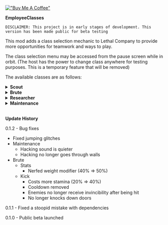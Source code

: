[!["Buy Me A Coffee"](https://www.buymeacoffee.com/assets/img/custom_images/orange_img.png)](https://www.buymeacoffee.com/DaJadeNinja)

**EmployeeClasses**

~~~
DISCLAIMER: This project is in early stages of development. This version has been made public for beta testing
~~~

This mod adds a class selection mechanic to Lethal Company to provide more opportunities for teamwork and ways to play.

The class selection menu may be accessed from the pause screen while in orbit. (The host has the power to change class anywhere for testing purposes. This is a temporary feature that will be removed)

The available classes are as follows:

<details>
 <summary><b>Scout</b></summary>

Agile but fragile. They can quickly traverse the facility and outrun monsters with ease. This is coupled with less health and a heightened weight penalty. Getting in is easy, but getting out? Not so much.

<ins>Pros:</ins>
> +30% Sprint Speed <br/>
> +80% Oxygen Reserves

<ins>Cons:</ins>
> +70% Weight Penalty (when carrying over 20lbs) <br/>
> -50% Max HP

<ins>Ability: BEACON</ins>
> Activate a loud beacon for five seconds. During this period, nearby monsters will be alerted to your presence and target you over any other players. The sprint meter does not deplete while the beacon is active <br/>
> [Cooldown: 60 seconds]
</details>

<details>
 <summary><b>Brute</b></summary>

Brutes are tough and slow. They boast additional health and a very small weight penalty which allows them to carry heavier items with impunity. The brute can safely fight off monsters and haul heavy loot without much difficulty.

<ins>Pros:</ins>
> +100% Max HP <br/>
> +100% Attack Damage <br/>
> +Intimidates Baboon Hawks <br/>
> -50% Weight Penalty

<ins>Cons:</ins>
> -15% Overall Speed <br/>
> +5% Footstep Volume

<ins>Ability: KICK</ins> <br/>
> Wind up and kick a monster (or coworker) in the face, dealing one damage point and stunning them for two seconds. Kicking costs 40% of your stamina.
</details>

<details>
 <summary><b>Researcher</b></summary>

A sneaky boi capable of healing and enhanced perception. He turns fallen monsters into something useful.

<ins>Pros:</ins>
> +100% Scan Range <br/>
> +Scanner Goes Through Walls <br/>
> -50% Footstep Volume

<ins>Cons:</ins>
> -20% Max Health <br/>
> +40% Fall Damage <br/>
> +20% Weight Penalty

<ins>Ability: HARVEST</ins> <br/>
> Crouch over a dead enemy to harvest their body for monster extract.

<ins>Ability: SYNTHESIZE</ins> <br/>
> Hold F to synthesize a stim shot from monster extract. One will always be supplied automatically from orbit.

<ins>Ability: STIM</ins> <br/>
> Spend a stim shot to heal an ally or yourself 30% of their health instantly and 10% per second until full. Taking damage interrupts the regeneration. Grants a mild TZP effect which is even higher for players at full health.
</details>

<details>
 <summary><b>Maintenance</b></summary>

A specialized class capable of interacting with technology found in the facility. Maintenance carries a dim headlamp, freeing up an extra slot to carry loot. The extra equipment makes mobility clunky and loud.

<ins>Pros:</ins>
> +Time is always visible when crouching <br/>
> +15% Sprint Time <br/>
> -75% Bullet Damage <br/>
> -50% Fog Density

<ins>Cons:</ins>
> +10% Footstep Volume <br/>
> -10% Sprint Speed

<ins>Ability: HEADLAMP</ins> <br/>
> Toggle a dim headlamp by pressing F. The headlamp costs 0.3% energy per second.

<ins>Ability: HACK</ins> <br/>
> Look at a turret/door/mine and hold F for 3 seconds to temporarily deactivate the selected hazard or toggle blast doors. Hacking costs 15% energy.
> [Cooldown: 5 seconds]

<ins>Ability: SOLAR TANKS</ins> <br/>
> Maintenance's energy bar is fully restored when landing on a planet. Each ability expends energy from it. Standing outside of the facility will gradually recharge the energy. (variable due to weather conditions)
</details>

<br/>

**Update History**

0.1.2 - Bug fixes
 + Fixed jumping glitches
 + Maintenance
    + Hacking sound is quieter
    + Hacking no longer goes through walls
 + Brute
	+ Stats
		+ Nerfed weight modifier (40% => 50%)
	+ Kick
		+ Costs more stamina (20% => 40%)
		+ Cooldown removed
		+ Enemies no longer receive invincibility after being hit
		+ No longer knocks down doors


0.1.1 - Fixed a stoopid mistake with dependencies

0.1.0 - Public beta launched
